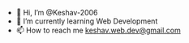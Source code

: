 - 👋 Hi, I’m @Keshav-2006
- 🌱 I’m currently learning Web Development
- 📫 How to reach me keshav.web.dev@gmail.com

<!---
Keshav-2006/Keshav-2006 is a ✨ special ✨ repository because its `README.md` (this file) appears on your GitHub profile.
You can click the Preview link to take a look at your changes.
--->
